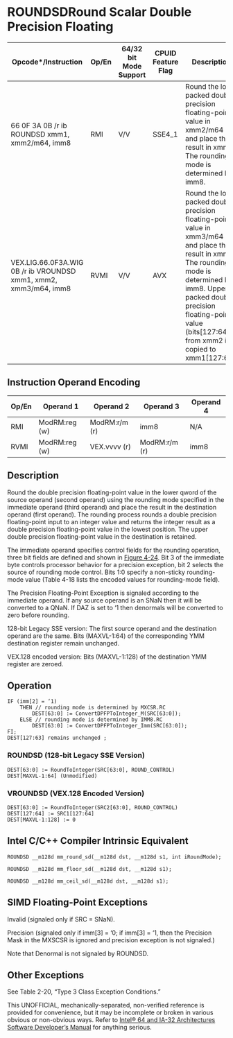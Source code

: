 # ROUNDSD**Round Scalar Double Precision Floating**

| Opcode\*/Instruction                                             | Op/En | 64/32 bit Mode Support | CPUID Feature Flag | Description                                                                                                                                                                                                                                          |
| ---------------------------------------------------------------- | ----- | ---------------------- | ------------------ | ---------------------------------------------------------------------------------------------------------------------------------------------------------------------------------------------------------------------------------------------------- |
| 66 0F 3A 0B /r ib ROUNDSD xmm1, xmm2/m64, imm8                   | RMI   | V/V                    | SSE4_1             | Round the low packed double precision floating-point value in xmm2/m64 and place the result in xmm1. The rounding mode is determined by imm8.                                                                                                        |
| VEX.LIG.66.0F3A.WIG 0B /r ib VROUNDSD xmm1, xmm2, xmm3/m64, imm8 | RVMI  | V/V                    | AVX                | Round the low packed double precision floating-point value in xmm3/m64 and place the result in xmm1. The rounding mode is determined by imm8. Upper packed double precision floating-point value (bits[127:64]) from xmm2 is copied to xmm1[127:64]. |

## Instruction Operand Encoding

| Op/En | Operand 1     | Operand 2     | Operand 3     | Operand 4 |
| ----- | ------------- | ------------- | ------------- | --------- |
| RMI   | ModRM:reg (w) | ModRM:r/m (r) | imm8          | N/A       |
| RVMI  | ModRM:reg (w) | VEX.vvvv (r)  | ModRM:r/m (r) | imm8      |

## Description

Round the double precision floating-point value in the lower qword of the source operand (second operand) using the rounding mode specified in the immediate operand (third operand) and place the result in the destination operand (first operand). The rounding process rounds a double precision floating-point input to an integer value and returns the integer result as a double precision floating-point value in the lowest position. The upper double precision floating-point value in the destination is retained.

The immediate operand specifies control fields for the rounding operation, three bit fields are defined and shown in [Figure 4-24](/x86/roundpd#fig-4-24). Bit 3 of the immediate byte controls processor behavior for a precision exception, bit 2 selects the source of rounding mode control. Bits 1:0 specify a non-sticky rounding-mode value (Table 4-18 lists the encoded values for rounding-mode field).

The Precision Floating-Point Exception is signaled according to the immediate operand. If any source operand is an SNaN then it will be converted to a QNaN. If DAZ is set to ‘1 then denormals will be converted to zero before rounding.

128-bit Legacy SSE version: The first source operand and the destination operand are the same. Bits (MAXVL-1:64) of the corresponding YMM destination register remain unchanged.

VEX.128 encoded version: Bits (MAXVL-1:128) of the destination YMM register are zeroed.

## Operation

```
IF (imm[2] = ‘1)
    THEN // rounding mode is determined by MXCSR.RC
        DEST[63:0] := ConvertDPFPToInteger_M(SRC[63:0]);
    ELSE // rounding mode is determined by IMM8.RC
        DEST[63:0] := ConvertDPFPToInteger_Imm(SRC[63:0]);
FI;
DEST[127:63] remains unchanged ;

```

### ROUNDSD (128-bit Legacy SSE Version)

```
DEST[63:0] := RoundToInteger(SRC[63:0], ROUND_CONTROL)
DEST[MAXVL-1:64] (Unmodified)

```

### VROUNDSD (VEX.128 Encoded Version)

```
DEST[63:0] := RoundToInteger(SRC2[63:0], ROUND_CONTROL)
DEST[127:64] := SRC1[127:64]
DEST[MAXVL-1:128] := 0

```

## Intel C/C++ Compiler Intrinsic Equivalent

```
ROUNDSD __m128d mm_round_sd(__m128d dst, __m128d s1, int iRoundMode);

```

```
ROUNDSD __m128d mm_floor_sd(__m128d dst, __m128d s1);

```

```
ROUNDSD __m128d mm_ceil_sd(__m128d dst, __m128d s1);

```

## SIMD Floating-Point Exceptions

Invalid (signaled only if SRC = SNaN).

Precision (signaled only if imm[3] = ‘0; if imm[3] = ‘1, then the Precision Mask in the MXSCSR is ignored and precision exception is not signaled.)

Note that Denormal is not signaled by ROUNDSD.

## Other Exceptions

See Table 2-20, “Type 3 Class Exception Conditions.”

This UNOFFICIAL, mechanically-separated, non-verified reference is provided for convenience, but it may be
incomplete or broken in various obvious or non-obvious
ways. Refer to [Intel® 64 and IA-32 Architectures Software Developer’s Manual](https://software.intel.com/en-us/download/intel-64-and-ia-32-architectures-sdm-combined-volumes-1-2a-2b-2c-2d-3a-3b-3c-3d-and-4) for anything serious.
